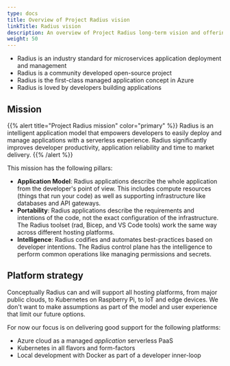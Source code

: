 ```yaml
---
type: docs
title: Overview of Project Radius vision
linkTitle: Radius vision
description: An overview of Project Radius long-term vision and offerings
weight: 50
---
```


- Radius is an industry standard for microservices application deployment and management
- Radius is a community developed open-source project
- Radius is the first-class managed application concept in Azure
- Radius is loved by developers building applications 

## Mission

{{% alert title="Project Radius mission" color="primary" %}}
Radius is an intelligent application model that empowers developers to easily deploy and manage applications with a serverless experience. Radius significantly improves developer productivity, application reliability and time to market delivery.
{{% /alert %}}

This mission has the following pillars:

- **Application Model**: Radius applications describe the whole application from the developer's point of view. This includes compute resources (things that run your code) as well as supporting infrastructure like databases and API gateways.
- **Portability**: Radius applications describe the requirements and intentions of the code, not the exact configuration of the infrastructure. The Radius toolset (rad, Bicep, and VS Code tools) work the same way across different hosting platforms.
- **Intelligence**: Radius codifies and automates best-practices based on developer intentions. The Radius control plane has the intelligence to perform common operations like managing permissions and secrets.

## Platform strategy

Conceptually Radius can and will support all hosting platforms, from major public clouds, to Kubernetes on Raspberry Pi, to IoT and edge devices. We don't want to make assumptions as part of the model and user experience that limit our future options.

For now our focus is on delivering good support for the following platforms:

- Azure cloud as a managed *application* serverless PaaS
- Kubernetes in all flavors and form-factors
- Local development with Docker as part of a developer inner-loop
